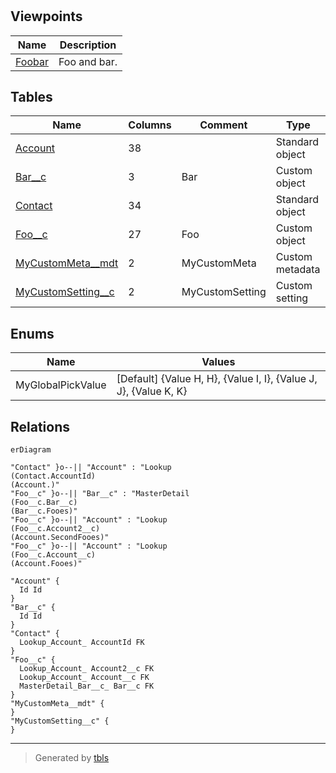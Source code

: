 # 

## Viewpoints

| Name | Description |
| ---- | ----------- |
| [Foobar](viewpoint-0.md) | Foo and bar. |

## Tables

| Name | Columns | Comment | Type |
| ---- | ------- | ------- | ---- |
| [Account](Account.md) | 38 |  | Standard object |
| [Bar__c](Bar__c.md) | 3 | Bar | Custom object |
| [Contact](Contact.md) | 34 |  | Standard object |
| [Foo__c](Foo__c.md) | 27 | Foo | Custom object |
| [MyCustomMeta__mdt](MyCustomMeta__mdt.md) | 2 | MyCustomMeta | Custom metadata |
| [MyCustomSetting__c](MyCustomSetting__c.md) | 2 | MyCustomSetting | Custom setting |

## Enums

| Name | Values |
| ---- | ------- |
| MyGlobalPickValue | [Default] {Value H, H}, {Value I, I}, {Value J, J}, {Value K, K} |

## Relations

```mermaid
erDiagram

"Contact" }o--|| "Account" : "Lookup
(Contact.AccountId)
(Account.)"
"Foo__c" }o--|| "Bar__c" : "MasterDetail
(Foo__c.Bar__c)
(Bar__c.Fooes)"
"Foo__c" }o--|| "Account" : "Lookup
(Foo__c.Account2__c)
(Account.SecondFooes)"
"Foo__c" }o--|| "Account" : "Lookup
(Foo__c.Account__c)
(Account.Fooes)"

"Account" {
  Id Id
}
"Bar__c" {
  Id Id
}
"Contact" {
  Lookup_Account_ AccountId FK
}
"Foo__c" {
  Lookup_Account_ Account2__c FK
  Lookup_Account_ Account__c FK
  MasterDetail_Bar__c_ Bar__c FK
}
"MyCustomMeta__mdt" {
}
"MyCustomSetting__c" {
}
```

---

> Generated by [tbls](https://github.com/k1LoW/tbls)
